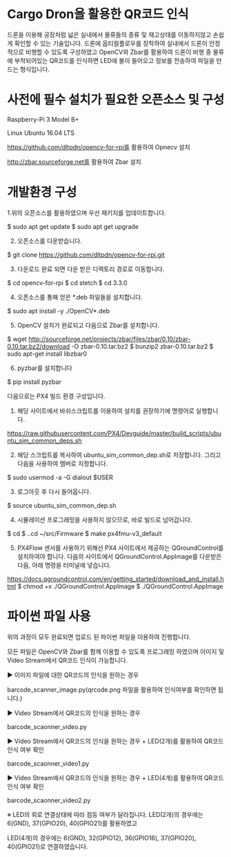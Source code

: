 # Cargo Dron을 활용한 QR코드 인식

드론을 이용해 공장처럼 넓은 실내에서 물류들의 종류 및 재고상태를 이동하지않고 손쉽게 확인할 수 있는 기술입니다. 드론에 옵티컬플로우를 장착하여 실내에서 드론이 안정적으로 비행할 수 있도록 구성하였고 OpenCV와 Zbar를 활용하여 드론이 비행 중 물류에 부착되어있는 QR코드를 인식하면 LED에 불이 들어오고 정보를 전송하여 파일을 만드는 형식입니다.

# 사전에 필수 설치가 필요한 오픈소스 및 구성

Raspberry-Pi 3 Model B+

Linux Ubuntu 16.04 LTS

https://github.com/dltpdn/opencv-for-rpi를 활용하여 Opnecv 설치

http://zbar.sourceforge.net를 활용하여 Zbar 설치

# 개발환경 구성

1.위의 오픈소스를 활용하였으며 우선 패키지를 업데이트합니다.

 $ sudo apt get update
 $ sudo apt get upgrade

2. 오픈소스를 다운받습니다.

 $ git clone https://github.com/dltpdn/opencv-for-rpi.git 

3. 다운로드 완료 되면 다운 받은 디렉토리 경로로 이동합니다.

 $ cd opencv-for-rpi
 $ cd stetch
 $ cd 3.3.0

4. 오픈소스를 통해 얻은 *.deb 파일들을 설치합니다.

 $ sudo apt install -y ./OpenCV*.deb

5. OpenCV 설치가 완료되고 다음으로 Zbar를 설치합니다.

 $ wget http://sourceforge.net/projects/zbar/files/zbar/0.10/zbar-0.10.tar.bz2/download -O zbar-0.10.tar.bz2
 $ bunzip2 zbar-0.10.tar.bz2
 $ sudo apt-get install libzbar0

6. pyzbar를 설치합니다

 $ pip install pyzbar
 
다음으로는 PX4 빌드 환경 구성입니다. 

1. 해당 사이트에서 바쉬스크립트를 이용하여 설치를 권장하기에 명령어로 실행합니다.

 https://raw.githubusercontent.com/PX4/Devguide/master/build_scripts/ubuntu_sim_common_deps.sh
     
2. 해당 스크립트를 복사하여 ubuntu_sim_common_dep.sh로 저장합니다. 그리고 다음을 사용하여 멤버로 지정합니다.

 $ sudo usermod -a -G dialout $USER

3. 로그아웃 후 다시 들어옵니다. 

 $ source ubuntu_sim_common_dep.sh

4. 시뮬레이션 프로그래밍을 사용하지 않으므로, 바로 빌드로 넘어갑니다. 

 $ cd 
 $ ..cd ~/src/Firmware
 $ make px4fmu-v3_default

5. PX4Flow 센서를 사용하기 위해선 PX4 사이트에서 제공하는 QGroundControl를 설치하여야 합니다. 
다음의 사이트에서 QGroundControl.AppImage를 다운받은 다음, 아래 명령을 터미널에 넣습니다.

 https://docs.qgroundcontrol.com/en/getting_started/download_and_install.html
 $ chmod +x ./QGroundControl.AppImage
 $ ./QGroundControl.AppImage

# 파이썬 파일 사용
 
 위의 과정이 모두 완료되면 업로드 된 파이썬 파일을 이용하여 진행합니다. 
 
 모든 파일은 OpenCV와 Zbar를 함께 이용할 수 있도록 프로그래밍 하였으며 이미지 및 Video Stream에서 QR코드 인식이 가능합니다.
 
▶ 이미지 파일에 대한 QR코드의 인식을 원하는 경우
 
 barcode_scanner_image.py(qrcode.png 파일을 활용하여 인식여부를 확인하면 됩니다.)

▶ Video Stream에서 QR코드의 인식을 원하는 경우

 barcode_scaonner_video.py

▶ Video Stream에서 QR코드의 인식을 원하는 경우 + LED(2개)를 활용하여 QR코드 인식 여부 확인

 barcode_scaonner_video1.py

▶ Video Stream에서 QR코드의 인식을 원하는 경우 + LED(4개)를 활용하여 QR코드 인식 여부 확인

 barcode_scaonner_video2.py

※ LED의 회로 연결상태에 따라 점등 여부가 달라집니다. LED(2개)의 경우에는 6(GND), 37(GPIO20), 40(GPIO21)를 활용하였고

LED(4개)의 경우에는 6(GND), 32(GPIO12), 36(GPIO16), 37(GPIO20), 40(GPIO21)로 연결하였습니다.
